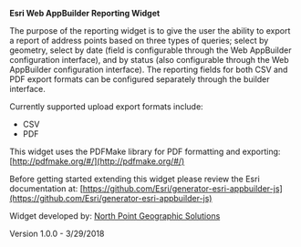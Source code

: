 **Esri Web AppBuilder Reporting Widget**

The purpose of the reporting widget is to give the user the ability to export a report of address points based on three types of queries; select by geometry, select by date (field is configurable through the Web AppBuilder configuration interface), and by status (also configurable through the Web AppBuilder configuration interface).  The reporting fields for both CSV and PDF export formats can be configured separately through the builder interface.

Currently supported upload export formats include:
* CSV
* PDF

This widget uses the PDFMake library for PDF formatting and exporting: [http://pdfmake.org/#/](http://pdfmake.org/#/)

Before getting started extending this widget please review the Esri documentation at: [https://github.com/Esri/generator-esri-appbuilder-js](https://github.com/Esri/generator-esri-appbuilder-js)

Widget developed by: [North Point Geographic Solutions](http://www.northpointgis.com/)

Version 1.0.0 - 3/29/2018
